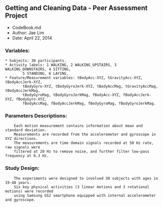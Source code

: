 ## Getting and Cleaning Data - Peer Assessment Project

* CodeBook.md
* Author: Jae Lim
* Date: April 22, 2014

### Variables:
	* Subjects: 30 participants.
	* Activity labels: 1 WALKING, 2 WALKING_UPSTAIRS, 3 WALKING_DOWNSTAIRS, 4 SITTING, 
			5 STANDING, 6 LAYING.
	* Feature/Measurement variables: tBodyAcc-XYZ, tGravityAcc-XYZ, tBodyAccJerk-XYZ, 
			tBodyGyro-XYZ, tBodyGyroJerk-XYZ, tBodyAccMag, tGravityAccMag, tBodyAccJerkMag, 
			tBodyGyroMag, tBodyGyroJerkMag, fBodyAcc-XYZ, fBodyAccJerk-XYZ, fBodyGyro-XYZ, 
			fBodyAccMag, fBodyAccJerkMag, fBodyGyroMag, fBodyGyroJerkMag.

### Parameters Descriptions:
		Each motion measurement contains information about mean and standard deviation. 
		Measurements are recorded from the accelerometer and gyroscope in XYZ directions. 
		The measurements are time domain signals recorded at 50 Hz rate, raw signals were 
		filtered at 20 Hz to remove noise, and further filter low-pass frequency at 0.3 Hz.

### Study Design:
		The experiments were designed to involved 30 subjects with ages in 19-48 years. 
		Six key physical activities (3 linear motions and 3 rotational motions) were recorded 
		using Samsung GS2 smartphone equipped with internal accelerometer and gyroscope.